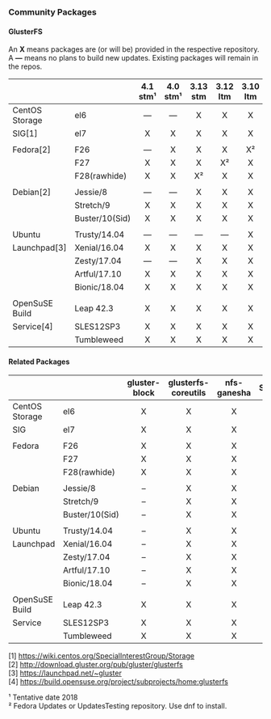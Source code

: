 ### Community Packages

#### GlusterFS

An **X** means packages are (or will be) provided in the respective repository.  
A **—** means no plans to build new updates. Existing packages will remain in the repos.  

|              |              |  4.1 stm¹ |  4.0 stm¹ | 3.13 stm  | 3.12 ltm  | 3.10 ltm  |
|--------------|--------------|:---------:|:---------:|:---------:|:---------:|:---------:|
|CentOS Storage|el6           |     —     |     —     |     X     |     X     |     X     |
|SIG[1]        |el7           |     X     |     X     |     X     |     X     |     X     |
|              |              |           |           |           |           |           |
|Fedora[2]     |F26           |     —     |     X     |     X     |     X     |     X²    |
|              |F27           |     X     |     X     |     X     |     X²    |     X     |
|              |F28(rawhide)  |     X     |     X     |     X²    |     X     |     X     |
|              |              |           |           |           |           |           |
|Debian[2]     |Jessie/8      |     —     |     —     |     X     |     X     |     X     |
|              |Stretch/9     |     X     |     X     |     X     |     X     |     X     |
|              |Buster/10(Sid)|     X     |     X     |     X     |     X     |     X     |
|              |              |           |           |           |           |           |
|Ubuntu        |Trusty/14.04  |     —     |     —     |     —     |     —     |     X     |
|Launchpad[3]  |Xenial/16.04  |     X     |     X     |     X     |     X     |     X     |
|              |Zesty/17.04   |     —     |     —     |     X     |     X     |     X     |
|              |Artful/17.10  |     X     |     X     |     X     |     X     |     X     |
|              |Bionic/18.04  |     X     |     X     |     X     |     X     |     X     |
|              |              |           |           |           |           |           |
|OpenSuSE Build|Leap 42.3     |     X     |     X     |     X     |     X     |     X     |
|Service[4]    |SLES12SP3     |     X     |     X     |     X     |     X     |     X     |
|              |Tumbleweed    |     X     |     X     |     X     |     X     |     X     |


#### Related Packages

|              |              | gluster-block | glusterfs-coreutils | nfs-ganesha | Samba |
|--------------|--------------|:-------------:|:-------------------:|:-----------:|:-----:|
|CentOS Storage|el6           |       X       |         X           |      X      |   ?   |
|SIG           |el7           |       X       |         X           |      X      |   ?   |
|              |              |               |                     |             |       |
|Fedora        |F26           |       X       |         X           |      X      |   ?   |
|              |F27           |       X       |         X           |      X      |   ?   |
|              |F28(rawhide)  |       X       |         X           |      X      |   ?   |
|              |              |               |                     |             |       |
|Debian        |Jessie/8      |       –       |         X           |      X      |   ?   |
|              |Stretch/9     |       –       |         X           |      X      |   ?   |
|              |Buster/10(Sid)|       –       |         X           |      X      |   ?   |
|              |              |               |                     |             |       |
|Ubuntu        |Trusty/14.04  |       –       |         X           |      X      |   ?   |
|Launchpad     |Xenial/16.04  |       –       |         X           |      X      |   ?   |
|              |Zesty/17.04   |       –       |         X           |      X      |   ?   |
|              |Artful/17.10  |       –       |         X           |      X      |   ?   |
|              |Bionic/18.04  |       –       |         X           |      X      |   ?   |
|              |              |               |                     |             |       |
|OpenSuSE Build|Leap 42.3     |     X         |         X           |      X      |   ?   |
|Service       |SLES12SP3     |     X         |         X           |      X      |   ?   |
|              |Tumbleweed    |     X         |         X           |      X      |   ?   |


[1] <https://wiki.centos.org/SpecialInterestGroup/Storage>  
[2] <http://download.gluster.org/pub/gluster/glusterfs>  
[3] <https://launchpad.net/~gluster>  
[4] <https://build.opensuse.org/project/subprojects/home:glusterfs>  

¹ Tentative date 2018  
² Fedora Updates or UpdatesTesting repository. Use dnf to install.  
